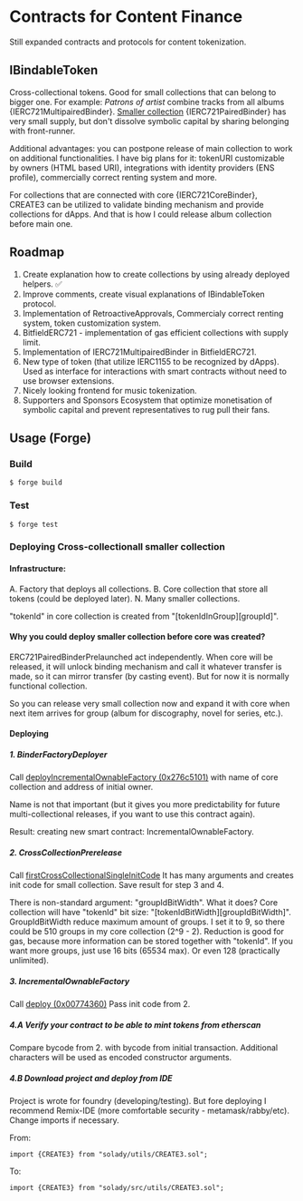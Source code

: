 # Contracts for Content Finance

Still expanded contracts and protocols for content tokenization.

## IBindableToken

Cross-collectional tokens. Good for small collections that can belong to bigger one. For example: *Patrons of artist* combine tracks from all albums {IERC721MultipairedBinder}. [Smaller collection](https://opensea.io/collection/first-patrons) {IERC721PairedBinder} has very small supply, but don't dissolve symbolic capital by sharing belonging with front-runner.

Additional advantages: you can postpone release of main collection to work on additional functionalities. I have big plans for it: tokenURI customizable by owners (HTML based URI), integrations with identity providers (ENS profile), commercially correct renting system and more.

For collections that are connected with core {IERC721CoreBinder}, CREATE3 can be utilized to validate binding mechanism and provide collections for dApps. And that is how I could release album collection before main one.

## Roadmap

1. Create explanation how to create collections by using already deployed helpers. ✅
2. Improve comments, create visual explanations of IBindableToken protocol.
3. Implementation of RetroactiveApprovals, Commercialy correct renting system, token customization system.
4. BitfieldERC721 - implementation of gas efficient collections with supply limit.
5. Implementation of IERC721MultipairedBinder in BitfieldERC721.
6. New type of token (that utilize IERC1155 to be recognized by dApps). Used as interface for interactions with smart contracts without need to use browser extensions.
7. Nicely looking frontend for music tokenization.
8. Supporters and Sponsors Ecosystem that optimize monetisation of symbolic capital and prevent representatives to rug pull their fans.

## Usage (Forge)

### Build

```shell
$ forge build
```

### Test

```shell
$ forge test
```

### Deploying Cross-collectionall smaller collection

#### Infrastructure:

A. Factory that deploys all collections.
B. Core collection that store all tokens (could be deployed later).
N. Many smaller collections.

"tokenId" in core collection is created from "[tokenIdInGroup][groupId]".

#### Why you could deploy smaller collection before core was created?

ERC721PairedBinderPrelaunched act independently. When core will be released, it will unlock binding mechanism and call it whatever transfer is made, so it can mirror transfer (by casting event). But for now it is normally functional collection.

So you can release very small collection now and expand it with core when next item arrives for group (album for discography, novel for series, etc.).

#### Deploying

##### 1. BinderFactoryDeployer

Call [deployIncrementalOwnableFactory (0x276c5101)](https://basescan.org/address/0x59b9f15621fa999fcb305dc7ee65f99d2ee428ac#writeContract#F2) with name of core collection and address of initial owner.

Name is not that important (but it gives you more predictability for future multi-collectional releases, if you want to use this contract again).

Result: creating new smart contract: IncrementalOwnableFactory.

##### 2. CrossCollectionPrerelease

Call [firstCrossCollectionalSingleInitCode](https://basescan.org/address/0x1d4b37e44131b6b95181b21c7700a307d5a8d393#readContract#F1)
It has many arguments and creates init code for small collection. Save result for step 3 and 4.

There is non-standard argument: "groupIdBitWidth". What it does?
Core collection will have "tokenId" bit size: "[tokenIdBitWidth][groupIdBitWidth]".
GroupIdBitWidth reduce maximum amount of groups. I set it to 9, so there could be 510 groups in my core collection (2^9 - 2).
Reduction is good for gas, because more information can be stored together with "tokenId".
If you want more groups, just use 16 bits (65534 max). Or even 128 (practically unlimited).

##### 3. IncrementalOwnableFactory

Call [deploy (0x00774360)](https://basescan.org/address/0x8631292208dc3c1a3e3935b312e602a42bc662e0#writeContract#F1)
Pass init code from 2.

##### 4.A Verify your contract to be able to mint tokens from etherscan

Compare bycode from 2. with bycode from initial transaction. Additional characters will be used as encoded constructor arguments.

##### 4.B Download project and deploy from IDE

Project is wrote for foundry (developing/testing). But fore deploying I recommend Remix-IDE (more comfortable security - metamask/rabby/etc). Change imports if necessary.

From:

``` solidity
import {CREATE3} from "solady/utils/CREATE3.sol";
```

To:

``` solidity
import {CREATE3} from "solady/src/utils/CREATE3.sol";
```
